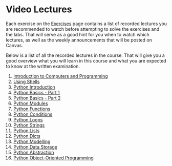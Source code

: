 # Video Lectures
Each exercise on the [Exercises](exercises/) page contains a list of recorded lectures you are recommended to watch before attempting to solve the exercises and the labs. That will serve as a good hint for you when to watch which lectures, as well as the weekly announcements that will be posted on Canvas.

Below is a list of all the recorded lectures in the course. That will give you a good overview what you will learn in this course and what you are expected to know at the written examination.

1. [Introduction to Computers and Programming](../../lectures/introduction-to-computers-and-programming/)
2. [Using Shells](../../lectures/using-shells/)
3. [Python Introduction](../../lectures/python-introduction/)
4. [Python Basics - Part 1](../../lectures/python-basics-part-1/)
5. [Python Basics - Part 2](../../lectures/python-basics-part-2/)
6. [Python Modules](../../lectures/python-modules/)
7. [Python Functions](../../lectures/python-functions/)
8. [Python Conditions](../../lectures/python-conditions/)
9. [Python Loops](../../lectures/python-loops/)
10. [Python Strings](../../lectures/python-strings/)
11. [Python Lists](../../lectures/python-lists/)
12. [Python Dicts](../../lectures/python-dicts/)
13. [Python Modelling](../../lectures/python-modelling/)
14. [Python Data Storage](../../lectures/python-data-storage/)
15. [Python Abstraction](../../lectures/python-abstraction/)
16. [Python Object-Oriented Programming](../../lectures/python-object-oriented-programming/)